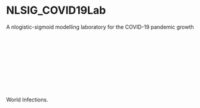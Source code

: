 # NLSIG_COVID19Lab
A nlogistic-sigmoid modelling laboratory for the COVID-19 pandemic growth


<object data="https://github.com/somefunAgba/NLSIG_COVID19Lab/blob/main/assets/06-Dec-2020/WDi.pdf" type="application/pdf" width="300px" height="300px">
    <embed src="https://github.com/somefunAgba/NLSIG_COVID19Lab/blob/main/assets/06-Dec-2020/WDi.pdf">
        <p>World Infections.</p>
    </embed>
</object>
